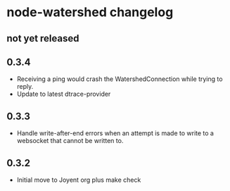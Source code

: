 # node-watershed changelog

## not yet released

## 0.3.4

* Receiving a ping would crash the WatershedConnection while trying to
  reply.
* Update to latest dtrace-provider

## 0.3.3

* Handle write-after-end errors when an attempt is made to write to a
  websocket that cannot be written to.

## 0.3.2

* Initial move to Joyent org plus make check
